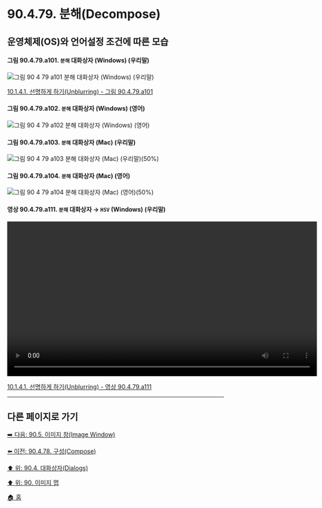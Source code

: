 # 90.4.79. 분해(Decompose)
## 운영체제(OS)와 언어설정 조건에 따른 모습
#### 그림 90.4.79.a101. `분해` 대화상자 (Windows) (우리말)
![그림 90 4 79 a101  `분해` 대화상자 (Windows) (우리말)](https://github.com/wonder13662/gimp/assets/15767104/5fe50758-137a-4841-ab81-7670c79cae03)

[10.1.4.1. 선명하게 하기(Unblurring) - 그림 90.4.79.a101]()

#### 그림 90.4.79.a102. `분해` 대화상자 (Windows) (영어)
![그림 90 4 79 a102  `분해` 대화상자 (Windows) (영어)](https://github.com/wonder13662/gimp/assets/15767104/cdda2159-3d7a-4e1d-8891-adcedaf815fd)

#### 그림 90.4.79.a103. `분해` 대화상자 (Mac) (우리말)
![그림 90 4 79 a103  `분해` 대화상자 (Mac) (우리말)(50%)](https://github.com/wonder13662/gimp/assets/15767104/d0b3f565-3b52-429e-a9ff-ddcdd820c871)

#### 그림 90.4.79.a104. `분해` 대화상자 (Mac) (영어)
![그림 90 4 79 a104  `분해` 대화상자 (Mac) (영어)(50%)](https://github.com/wonder13662/gimp/assets/15767104/11fbbf01-be67-4ef4-972b-7e4cb350e537)

#### 영상 90.4.79.a111. `분해` 대화상자 → `HSV` (Windows) (우리말)
<video controls="controls" width="720" src="https://github.com/wonder13662/gimp/assets/15767104/4982e199-8f77-4f22-91dc-521bf57be295"></video>

[10.1.4.1. 선명하게 하기(Unblurring) - 영상 90.4.79.a111](https://wonder13662.github.io/gimp/2.10.36_ko/10-01-working-with-digital-camera-photosx-04-adjusting_sharpnessx-01-unblurring.html#%EC%98%81%EC%83%81-90479a111-%EB%B6%84%ED%95%B4-%EB%8C%80%ED%99%94%EC%83%81%EC%9E%90--hsv-windows-%EC%9A%B0%EB%A6%AC%EB%A7%90)

***

## 다른 페이지로 가기

[➡️ 다음: 90.5. 이미지 창(Image Window)](./90-05-00-image_window.md)

[⬅️ 이전: 90.4.78. 구성(Compose)](./90-04-78-compose.md)

[⬆️ 위: 90.4. 대화상자(Dialogs)](./90-04-00-dialogs.md)

[⬆️ 위: 90. 이미지 맵](./90-00-image-map.md)

[🏠 홈](./00-home.md)
